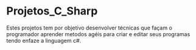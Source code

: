 # Projetos_C_Sharp
Estes projetos tem por objetivo desenvolver técnicas que façam o programador aprender metodos agéis para criar e editar seus programas tendo enfaze a linguagem c#.
